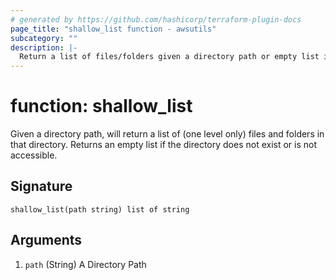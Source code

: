 ```yaml
---
# generated by https://github.com/hashicorp/terraform-plugin-docs
page_title: "shallow_list function - awsutils"
subcategory: ""
description: |-
  Return a list of files/folders given a directory path or empty list if there are any errors
---
```


# function: shallow_list

Given a directory path, will return a list of (one level only) files and folders in that directory. Returns an empty list if the directory does not exist or is not accessible.



## Signature

<!-- signature generated by tfplugindocs -->
```text
shallow_list(path string) list of string
```

## Arguments

<!-- arguments generated by tfplugindocs -->
1. `path` (String) A Directory Path

